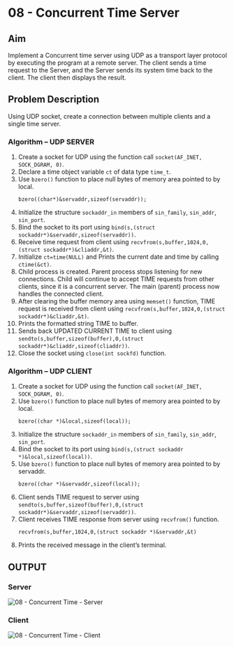 # 08 - Concurrent Time Server

## Aim

Implement a Concurrent time server using UDP as a transport layer protocol by executing the program at a remote server. The client sends a time request to the Server, and the Server sends its system time back to the client. The client then displays the result.

## Problem Description

Using UDP socket, create a connection between multiple clients and a single time server.

### Algorithm – UDP SERVER

1. Create a socket for UDP using the function call `socket(AF_INET, SOCK_DGRAM, 0)`.
2. Declare a time object variable `ct` of data type `time_t`.
3. Use `bzero()` function to place null bytes of memory area pointed to by local.
   ```
   bzero((char*)&servaddr,sizeof(servaddr));
   ```
4. Initialize the structure `sockaddr_in` members of `sin_family`, `sin_addr`, `sin_port`.
5. Bind the socket to its port using `bind(s,(struct sockaddr*)&servaddr,sizeof(servaddr))`.
6. Receive time request from client using `recvfrom(s,buffer,1024,0,(struct sockaddr*)&cliaddr,&t)`.
7. Initialize `ct=time(NULL)` and Prints the current date and time by calling `ctime(&ct)`.
8. Child process is created. Parent process stops listening for new connections. Child will continue to accept TIME requests from other clients, since it is a concurrent server. The main (parent) process now handles the connected client.
9. After clearing the buffer memory area using `memset()` function, TIME request is received from client using `recvfrom(s,buffer,1024,0,(struct sockaddr*)&cliaddr,&t)`.
10. Prints the formatted string TIME to buffer.
11. Sends back UPDATED CURRENT TIME to client using `sendto(s,buffer,sizeof(buffer),0,(struct sockaddr*)&cliaddr,sizeof(cliaddr))`.
12. Close the socket using `close(int sockfd)` function.

### Algorithm – UDP CLIENT

1. Create a socket for UDP using the function call `socket(AF_INET, SOCK_DGRAM, 0)`.
2. Use `bzero()` function to place null bytes of memory area pointed to by local.
   ```
   bzero((char *)&local,sizeof(local));
   ```
3. Initialize the structure `sockaddr_in` members of `sin_family`, `sin_addr`, `sin_port`.
4. Bind the socket to its port using `bind(s,(struct sockaddr *)&local,sizeof(local))`.
5. Use `bzero()` function to place null bytes of memory area pointed to by servaddr.
   ```
   bzero((char *)&servaddr,sizeof(local));
   ```
6. Client sends TIME request to server using `sendto(s,buffer,sizeof(buffer),0,(struct sockaddr*)&servaddr,sizeof(servaddr))`.
7. Client receives TIME response from server using `recvfrom()` function.
   ```
   recvfrom(s,buffer,1024,0,(struct sockaddr *)&servaddr,&t)
   ```
8. Prints the received message in the client’s terminal.

## OUTPUT

### Server

![08 - Concurrent Time - Server](https://github.com/blackpeps/networklab2024/assets/126700907/4d8e119a-44e2-4e36-ad02-6b2b08d4a042)

### Client

![08 - Concurrent Time - Client](https://github.com/blackpeps/networklab2024/assets/126700907/0e7962f6-8b91-44d0-93ef-bf86eaaab0bb)
